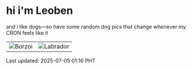 # hi i'm Leoben

and i like dogs—so have some random dog pics that change whenever my CRON feels like it

|  |  |
|--------|----------|
| ![Borzoi](https://random-dog-vercel.vercel.app/api/random-borzoi?v=1751649396) | ![Labrador](https://random-dog-vercel.vercel.app/api/random-labrador?v=1751649396) |

Last updated: 2025-07-05 01:16 PHT
